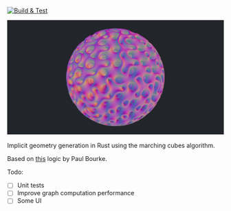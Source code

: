 [![Build & Test](https://github.com/joelhi/implicit-rs/actions/workflows/rust.yml/badge.svg)](https://github.com/joelhi/implicit-rs/actions/workflows/rust.yml)

![gyroid](media/example_gyroid.png)

Implicit geometry generation in Rust using the marching cubes algorithm.

Based on [this](https://paulbourke.net/geometry/polygonise/) logic by Paul Bourke.

Todo:
- [ ] Unit tests
- [ ] Improve graph computation performance
- [ ] Some UI
